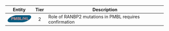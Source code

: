 |Entity|Tier|Description              |
|:----:|:----:|------------------------------|
|![PMBL](images/icons/PMBL_tier2.png) | 2 | Role of RANBP2 mutations in PMBL requires confirmation|
